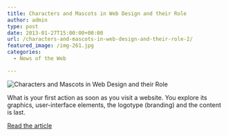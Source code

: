 ```yaml
---
title: Characters and Mascots in Web Design and their Role
author: admin
type: post
date: 2013-01-27T15:00:00+00:00
url: /characters-and-mascots-in-web-design-and-their-role-2/
featured_image: /img-261.jpg
categories:
  - News of the Web

---
```

<img src="https://i2.wp.com/cdn.designmodo.com/wp-content/uploads/2013/01/img-26.jpg?w=700" alt="Characters and Mascots in Web Design and their Role" data-recalc-dims="1" />

What is your first action as soon as you visit a website. You explore its graphics, user-interface elements, the logotype (branding) and the content is last.

<a href="http://designmodo.com/characters-mascots-web-design/" title="Characters and Mascots in Web Design and their Role" target="_blank">Read the article</a>
